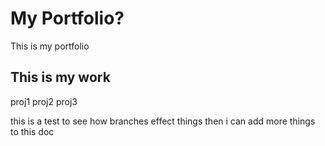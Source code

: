 # My Portfolio?
This is my portfolio

## This is my work
proj1
proj2
proj3

this is a test to see how branches effect things 
then i can add more things to this doc
